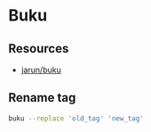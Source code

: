 Buku
===

Resources
---

- [jarun/buku][1]

<!-- Links -->
[1]: https://github.com/jarun/buku

Rename tag
---

```bash
buku --replace 'old_tag' 'new_tag'
```
